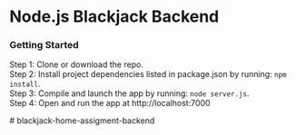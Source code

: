 # Node.js Blackjack Backend  

### Getting Started 
Step 1: Clone or download the repo.  
Step 2: Install project dependencies listed in package.json by running: `npm install`.  
Step 3: Compile and launch the app by running: `node server.js`.  
Step 4: Open and run the app at http://localhost:7000  

 
#   b l a c k j a c k - h o m e - a s s i g m e n t - b a c k e n d 
 
 
